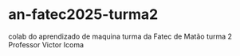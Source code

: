 # an-fatec2025-turma2
colab do aprendizado de maquina turma da Fatec de Matão turma 2 Professor Victor Icoma
